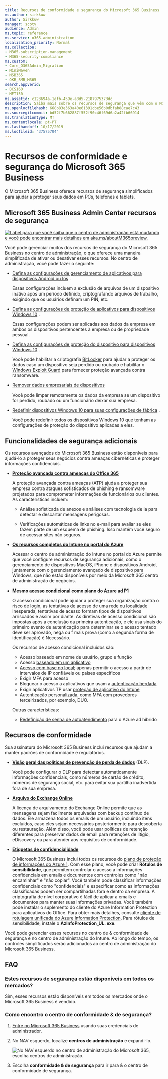 ```yaml
---
title: Recursos de conformidade e segurança do Microsoft 365 Business
ms.author: sirkkuw
author: Sirkkuw
manager: scotv
audience: Admin
ms.topic: reference
ms.service: o365-administration
localization_priority: Normal
ms.collection:
- M365-subscription-management
- M365-security-compliance
ms.custom:
- Core_O365Admin_Migration
- MiniMaven
- MSB365
- OKR_SMB_M365
search.appverid:
- BCS160
- MET150
ms.assetid: c123694a-1efb-459e-a8d5-2187975373dc
description: Saiba mais sobre os recursos de segurança que vêm com o Microsoft 365 Business.
ms.openlocfilehash: 668b83e363a40e61391cbe56b0dbfab88cae7c43
ms.sourcegitcommit: bd52f7b662887f552f90c46f69d6a2a42fb66914
ms.translationtype: MT
ms.contentlocale: pt-PT
ms.lasthandoff: 10/17/2019
ms.locfileid: "37575704"
---
```

# <a name="microsoft-365-business-security-and-compliance-features"></a>Recursos de conformidade e segurança do Microsoft 365 Business

O Microsoft 365 Business oferece recursos de segurança simplificados para ajudar a proteger seus dados em PCs, telefones e tablets.
    
## <a name="microsoft-365-business-admin-center-security-features"></a>Microsoft 365 Business Admin Center recursos de segurança

[![Label para que você saiba que o centro de administração está mudando e você pode encontrar mais detalhes em aka.ms/aboutM365preview.](media/m365admincenterchanging.png)](https://docs.microsoft.com/office365/admin/microsoft-365-admin-center-preview)

Você pode gerenciar muitos dos recursos de segurança do Microsoft 365 Business no centro de administração, o que oferece uma maneira simplificada de ativar ou desativar esses recursos. No centro de administração, você pode fazer o seguinte:
  
  
- [Defina as configurações de gerenciamento de aplicativos para dispositivos Android ou Ios](app-protection-settings-for-android-and-ios.md) . 
    
    Essas configurações incluem a exclusão de arquivos de um dispositivo inativo após um período definido, criptografando arquivos de trabalho, exigindo que os usuários definam um PIN, etc.
    
- [Defina as configurações de proteção de aplicativos para dispositivos Windows 10](protection-settings-for-windows-10-devices.md) . 
    
    Essas configurações podem ser aplicadas aos dados da empresa em ambos os dispositivos pertencentes à empresa ou de propriedade pessoal.
    
- [Defina as configurações de proteção do dispositivo para dispositivos Windows 10](protection-settings-for-windows-10-pcs.md) . 
    
    Você pode habilitar a criptografia [BitLocker](https://go.microsoft.com/fwlink/p/?linkid=871405) para ajudar a proteger os dados caso um dispositivo seja perdido ou roubado e habilitar o [Windows Exploit Guard](https://go.microsoft.com/fwlink/p/?linkid=871404) para fornecer proteção avançada contra ransomware. 
    
- [Remover dados empresariais de dispositivos](remove-company-data.md)
    
    Você pode limpar remotamente os dados da empresa se um dispositivo for perdido, roubado ou um funcionário deixar sua empresa.
    
- [Redefinir dispositivos Windows 10 para suas configurações de fábrica](reset-devices-to-factory-settings.md) . 
    
    Você pode redefinir todos os dispositivos Windows 10 que tenham as configurações de proteção do dispositivo aplicadas a eles.
    
## <a name="additional-security-features"></a>Funcionalidades de segurança adicionais 

Os recursos avançados do Microsoft 365 Business estão disponíveis para ajudá-lo a proteger seus negócios contra ameaças cibernéticas e proteger informações confidenciais.
  
- **[Proteção avançada contra ameaças do Office 365](https://support.office.com/article/e100fe7c-f2a1-4b7d-9e08-622330b83653)**
    
    A proteção avançada contra ameaças (ATP) ajuda a proteger sua empresa contra ataques sofisticados de phishing e ransomware projetados para comprometer informações de funcionários ou clientes. As características incluem:
    
  - Análise sofisticada de anexos e análises com tecnologia de ia para detectar e descartar mensagens perigosas.
    
  - Verificações automáticas de links no e-mail para avaliar se eles fazem parte de um esquema de phishing. Isso mantém você seguro de acessar sites não seguros.

- **[Os recursos completos do Intune no portal do Azure](https://go.microsoft.com/fwlink/p/?linkid=871403)**
    
    Acessar o centro de administração do Intune no portal do Azure permite que você configure recursos de segurança adicionais, como o gerenciamento de dispositivos MacOS, iPhone e dispositivos Android, juntamente com o gerenciamento avançado de dispositivo para Windows, que não estão disponíveis por meio da Microsoft 365 centro de administração de negócios.
- **Mesmo [acesso condicional](https://docs.microsoft.com/en-us/azure/active-directory/conditional-access/overview) como plano do Azure ad P1**

    O acesso condicional pode ajudar a proteger sua organização contra o risco de login, as tentativas de acesso de uma rede ou localidade inesperada, tentativas de acesso formam tipos de dispositivos arriscados e assim por diante. As diretivas de acesso condicional são impostas após a conclusão da primeira autenticação, e ele usa sinais do primeiro evento de autenticação para determinar se o acesso tentado deve ser aprovado, nega ou f mais prova (como a segunda forma de identificação) é Necessário.

    Os recursos de acesso condicional incluídos são:

    - Acesso baseado em nome de usuário, grupo e função
    - Acesso [baseado em um aplicativo](https://docs.microsoft.com/azure/active-directory/conditional-access/app-based-conditional-access) 
    - [Acesso com base no local](https://docs.microsoft.com/azure/active-directory/authentication/howto-registration-mfa-sspr-combined#conditional-access-policies-for-combined-registration);  apenas permitir o acesso a partir de intervalos de IP confiáveis ou países específicos 
    - Exigir MFA para acesso
    - Bloquear o acesso a aplicativos que usam a [autenticação herdada](https://docs.microsoft.com/azure/active-directory/conditional-access/block-legacy-authentication)
    - Exigir aplicativos TP usar [proteção de aplicativo do Intune](https://docs.microsoft.com/azure/active-directory/conditional-access/app-protection-based-conditional-access)
    - Autenticação personalizada, como MFA com provedores terceirizados, por exemplo, DUO.
   
    Outras características:
    - [Redefinição de senha de autoatendimento](https://docs.microsoft.com/azure/active-directory/authentication/concept-sspr-customization) para o Azure ad híbrido
    
## <a name="compliance-features"></a>Recursos de conformidade

Sua assinatura do Microsoft 365 Business inclui recursos que ajudam a manter padrões de conformidade e regulatórios.

- **[Visão geral das políticas de prevenção de perda de dados](https://support.office.com/article/1966b2a7-d1e2-4d92-ab61-42efbb137f5e)** (DLP). 
    
    Você pode configurar o DLP para detectar automaticamente informações confidenciais, como números de cartão de crédito, números de segurança social, etc. para evitar sua partilha inadvertida fora de sua empresa.
    
- **[Arquivo do Exchange Online](https://products.office.com/exchange/microsoft-exchange-online-archiving-email)**
    
    A licença de arquivamento do Exchange Online permite que as mensagens sejam facilmente arquivadas com backup contínuo de dados. Ele armazena todos os emails de um usuário, incluindo itens excluídos, caso eles sejam necessários posteriormente para descoberta ou restauração. Além disso, você pode usar políticas de retenção diferentes para preservar dados de email para retenções de litígio, eDiscovery ou para atender aos requisitos de conformidade.
    
- **[Etiquetas de confidencialidade](https://docs.microsoft.com/microsoft-365/compliance/sensitivity-labels)**

   O Microsoft 365 Business inclui todos os recursos do [plano de proteção de informações do Azure 1](https://go.microsoft.com/fwlink/p/?linkid=871407). Com esse plano, você pode criar **Rótulos de sensibilidade**, que permitem controlar o acesso a informações confidenciais em emails e documentos com controles como "não encaminhar" e "não copiar". Você também pode classificar informações confidenciais como "confidenciais" e especificar como as informações classificadas podem ser compartilhadas fora e dentro da empresa. A criptografia de nível corporativo é fácil de aplicar a emails e documentos para manter suas informações privadas. Você também pode instalar o suplemento do cliente do Azure Information Protection para aplicativos do Office. Para obter mais detalhes, consulte [cliente de rotulagem unificada do Azure Information Protection](https://docs.microsoft.com/azure/information-protection/rms-client/unifiedlabelingclient-version-release-history). Para rótulos de sensibilidade, instale o **AzInfoProtection_UL. exe**.

Você pode gerenciar esses recursos no centro de &amp; conformidade de segurança e no centro de administração do Intune. Ao longo do tempo, os controles simplificados serão adicionados ao centro de administração do Microsoft 365 Business.
  
    
## <a name="faq"></a>FAQ

 ### <a name="are-these-security-features-available-in-all-markets"></a>Estes recursos de segurança estão disponíveis em todos os mercados?
  
Sim, esses recursos estão disponíveis em todos os mercados onde o Microsoft 365 Business é vendido.
  
### <a name="how-do-i-find-the-security-amp-compliance-center"></a>Como encontro o centro de conformidade &amp; de segurança?
  
1. [Entre no Microsoft 365 Business](https://portal.microsoft.com/) usando suas credenciais de administrador. 
    
2. No NAV esquerdo, localize **centros de administração** e expandi-lo. 
    
    ![No NAV esquerdo no centro de administração do Microsoft 365, escolha centros de administração.](media/fa4484f8-c637-45fd-a7bd-bdb3abfd6c03.png)
  
3. Escolha **conformidade &amp; de segurança** para ir para &amp; o centro de conformidade de segurança.